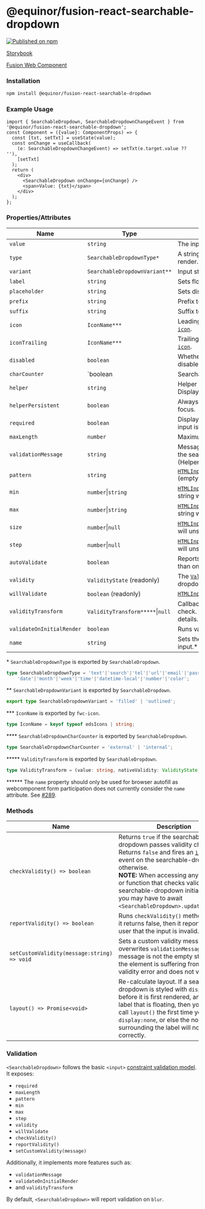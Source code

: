 <!--prettier-ignore-start-->
# @equinor/fusion-react-searchable-dropdown

[![Published on npm](https://img.shields.io/npm/v/@equinor/fusion-react-searchable-dropdown.svg)](https://www.npmjs.com/package/@equinor/fusion-react-searchable-dropdown)

[Storybook](https://equinor.github.io/fusion-react-components/?path=/docs/data-searchabledropdown)

[Fusion Web Component](https://github.com/equinor/fusion-web-components/tree/main/packages/searchable-dropdown)

### Installation

```sh
npm install @equinor/fusion-react-searchable-dropdown
```

### Example Usage

```tsx
import { SearchableDropdown, SearchableDropdownChangeEvent } from '@equinor/fusion-react-searchable-dropdown';
const Component = ({value}: ComponentProps) => {
  const [txt, setTxt] = useState(value);
  const onChange = useCallback(
    (e: SearchableDropdownChangeEvent) => setTxt(e.target.value ?? ''),
    [setTxt]
  );
  return (
    <div>
      <SearchableDropdown onChange={onChange} />
      <span>Value: {txt}</span>
    </div>
  );
};
```

### Properties/Attributes

Name                      | Type                            | Description
------------------------- | -----------------------------   | -----------
`value`                   | `string`                        | The input control's value.
`type`                    | `SearchableDropdownType*`                | A string specifying the type of control to render.
`variant`                 | `SearchableDropdownVariant**`            | Input style variant to render.
`label`                   | `string`                        | Sets floating label value.
`placeholder`             | `string`                        | Sets disappearing input placeholder.
`prefix`                  | `string`                        | Prefix text to display before the input.
`suffix`                  | `string`                        | Suffix text to display after the input.
`icon`                    | `IconName***`                   | Leading icon to display in input. See [`fwc-icon`](https://github.com/equinor/fusion-web-components/tree/main/packages/icon).
`iconTrailing`            | `IconName***`                   | Trailing icon to display in input. See [`fwc-icon`](https://github.com/equinor/fusion-web-components/tree/main/packages/icon).
`disabled`                | `boolean`                       | Whether or not the input should be disabled.
`charCounter`             | `boolean | SearchableDropdownCharCounter****`| **Note: requries `maxLength` to be set.** Display character counter with max length.
`helper`                  | `string`                        | Helper text to display below the input. Display default only when focused.
`helperPersistent`        | `boolean`                       | Always show the helper text despite focus.
`required`                | `boolean`                       | Displays error state if value is empty and input is blurred.
`maxLength`               | `number`                        | Maximum length to accept input.
`validationMessage`       | `string`                        | Message to show in the error color when the searchable-dropdown is invalid. (Helper text will not be visible)
`pattern`                 | `string`                        | [`HTMLInputElement.prototype.pattern`](https://developer.mozilla.org/en-US/docs/Web/Guide/HTML/HTML5/Constraint_validation#Validation-related_attributes) (empty string will unset attribute)
`min`                     | `number`\|`string`              | [`HTMLInputElement.prototype.min`](https://developer.mozilla.org/en-US/docs/Web/Guide/HTML/HTML5/Constraint_validation#Validation-related_attributes) (empty string will unset attribute)
`max`                     | `number`\|`string`              | [`HTMLInputElement.prototype.max`](https://developer.mozilla.org/en-US/docs/Web/Guide/HTML/HTML5/Constraint_validation#Validation-related_attributes) (empty string will unset attribute)
`size`                    | `number`\|`null`                | [`HTMLInputElement.prototype.size`](https://developer.mozilla.org/en-US/docs/Web/HTML/Element/input#htmlattrdefsize) (null will unset attribute)
`step`                    | `number`\|`null`                | [`HTMLInputElement.prototype.step`](https://developer.mozilla.org/en-US/docs/Web/Guide/HTML/HTML5/Constraint_validation#Validation-related_attributes) (null will unset attribute)
`autoValidate`            | `boolean`                       | Reports validity on value change rather than only on blur.
`validity`                | `ValidityState` (readonly)      | The [`ValidityState`](https://developer.mozilla.org/en-US/docs/Web/API/ValidityState) of the searchable-dropdown.
`willValidate`            | `boolean` (readonly)            | [`HTMLInputElement.prototype.willValidate`](https://developer.mozilla.org/en-US/docs/Web/API/HTMLInputElement#Properties)
`validityTransform`       | `ValidityTransform*****`\|`null`  | Callback called before each validation check. See the [validation section](#Validation) for more details.
`validateOnInitialRender` | `boolean`                       | Runs validation check on initial render.
`name`                    | `string`                        | Sets the `name` attribute on the internal input.\*\*\*

\*  `SearchableDropdownType` is exported by `SearchableDropdown`.

```ts
type SearchableDropdownType = 'text'|'search'|'tel'|'url'|'email'|'password'|
    'date'|'month'|'week'|'time'|'datetime-local'|'number'|'color';
```

\*\*  `SearchableDropdownVariant` is exported by `SearchableDropdown`.

```ts
export type SearchableDropdownVariant = 'filled' | 'outlined';
```

\*\*\* `IconName` is exported by `fwc-icon`.

```ts
type IconName = keyof typeof edsIcons | string;
```

\*\*\*\* `SearchableDropdownCharCounter` is exported by `SearchableDropdown`.

```ts
type SearchableDropdownCharCounter = 'external' | 'internal';
```

\*\*\*\*\* `ValidityTransform` is exported by `SearchableDropdown`.

```ts
type ValidityTransform = (value: string, nativeValidity: ValidityState) => Partial<ValidityState>
```

\*\*\*\*\*\* The `name` property should only be used for browser autofill as webcomponent form participation does not currently consider the `name` attribute. See [#289](https://github.com/material-components/material-components-web-components/issues/289).

### Methods

| Name     | Description
| -------- | -------------
| `checkValidity() => boolean`   | Returns `true` if the searchable-dropdown passes validity checks. Returns `false` and fires an [`invalid`](https://developer.mozilla.org/en-US/docs/Web/API/HTMLInputElement/invalid_event) event on the searchable-dropdown otherwise. <br>**NOTE:** When accessing any property or function that checks validity at searchable-dropdown initial boot up, you may have to await `<SearchableDropdown>.updateComplete`.
| `reportValidity() => boolean`   | Runs `checkValidity()` method, and if it returns false, then it reports to the user that the input is invalid.
| `setCustomValidity(message:string) => void`   | Sets a custom validity message (also overwrites `validationMessage`). If this message is not the empty string, then the element is suffering from a custom validity error and does not validate.
| `layout() => Promise<void>`   | Re-calculate layout. If a searchable-dropdown is styled with `display:none` before it is first rendered, and it has a label that is floating, then you must call `layout()` the first time you remove `display:none`, or else the notch surrounding the label will not render correctly.

### Validation

`<SearchableDropdown>` follows the basic `<input>` [constraint validation model](https://developer.mozilla.org/en-US/docs/Web/Guide/HTML/HTML5/Constraint_validation).
It exposes:

* `required`
* `maxLength`
* `pattern`
* `min`
* `max`
* `step`
* `validity`
* `willValidate`
* `checkValidity()`
* `reportValidity()`
* `setCustomValidity(message)`

Additionally, it implements more features such as:

* `validationMessage`
* `validateOnInitialRender`
* and `validityTransform`

By default, `<SearchableDropdown>` will report validation on `blur`.
<!--prettier-ignore-end-->
